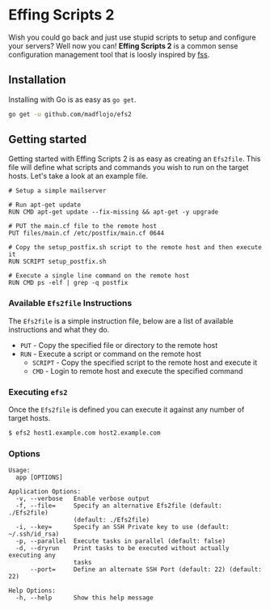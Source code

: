 # Effing Scripts 2

Wish you could go back and just use stupid scripts to setup and configure your servers? Well now you can! **Effing Scripts 2** is a common sense configuration management tool that is loosly inspired by [fss](https://github.com/brandonhilkert/fucking_shell_scripts).

## Installation

Installing with Go is as easy as `go get`.

```sh
go get -u github.com/madflojo/efs2 
```

## Getting started

Getting started with Effing Scripts 2 is as easy as creating an `Efs2file`. This file will define what scripts and commands you wish to run on the target hosts. Let's take a look at an example file.

```
# Setup a simple mailserver

# Run apt-get update
RUN CMD apt-get update --fix-missing && apt-get -y upgrade

# PUT the main.cf file to the remote host
PUT files/main.cf /etc/postfix/main.cf 0644

# Copy the setup_postfix.sh script to the remote host and then execute it
RUN SCRIPT setup_postfix.sh

# Execute a single line command on the remote host
RUN CMD ps -elf | grep -q postfix
```

### Available `Efs2file` Instructions

The `Efs2file` is a simple instruction file, below are a list of available instructions and what they do.

  * `PUT` - Copy the specified file or directory to the remote host
  * `RUN` - Execute a script or command on the remote host 
    * `SCRIPT` - Copy the specified script to the remote host and execute it
    * `CMD` - Login to remote host and execute the specified command

### Executing `efs2`

Once the `Efs2file` is defined you can execute it against any number of target hosts.

```sh
$ efs2 host1.example.com host2.example.com
```

### Options

```
Usage:
  app [OPTIONS]

Application Options:
  -v, --verbose   Enable verbose output
  -f, --file=     Specify an alternative Efs2file (default: ./Efs2file)
                  (default: ./Efs2file)
  -i, --key=      Specify an SSH Private key to use (default: ~/.ssh/id_rsa)
  -p, --parallel  Execute tasks in parallel (default: false)
  -d, --dryrun    Print tasks to be executed without actually executing any
                  tasks
      --port=     Define an alternate SSH Port (default: 22) (default: 22)

Help Options:
  -h, --help      Show this help message
```
